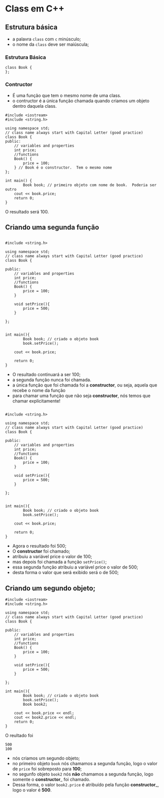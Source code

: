 # Class em C++

## Estrutura básica
- a palavra ```class``` com ```c``` minúsculo;
- o nome da ```class``` deve ser maiúscula;

### Estrutura Básica
```
class Book {
};
```

### Contructor
- É uma função que tem o mesmo nome de uma class.
- o contructor é a única função chamada quando criamos um objeto dentro daquela class.

```
#include <iostream>
#include <string.h>

using namespace std;
// class name always start with Capital Letter (good practice)
class Book {
public:    
    // variables and properties
    int price;
    //functions 
    Book() { 
        price = 100;  
    } // Book é o constructor.  Tem o mesmo nome
};

int main() {
        Book book; // primeiro objeto com nome de book.  Poderia ser outro
    cout << book.price;
    return 0;
}
```

O resultado será 100.

## Criando uma segunda função
```

#include <string.h>

using namespace std;
// class name always start with Capital Letter (good practice)
class Book {

public:    
    // variables and properties
    int price;
    //functions 
    Book() {
        price = 100;  
    }
    
    void setPrice(){
        price = 500;
    }
    
};


int main(){
        Book book; // criado o objeto book
        book.setPrice();
    
    cout << book.price;

    return 0;
}
```
- O resultado continuará a ser 100;
- a segunda função nunca foi chamada.
- a única função que foi chamada foi a __constructor__, ou seja, aquela que recebe o nome da função
- para chamar uma função que não seja __constructor__, nós temos que chamar explicitamente!

```

#include <string.h>

using namespace std;
// class name always start with Capital Letter (good practice)
class Book {

public:    
    // variables and properties
    int price;
    //functions 
    Book() {
        price = 100;  
    }
    
    void setPrice(){
        price = 500;
    }
    
};


int main(){
        Book book; // criado o objeto book
        book.setPrice();
    
    cout << book.price;

    return 0;
}

```
- Agora o resultado foi 500;
- O __constructor__ foi chamado;
- atribuiu a variável price o valor de 100;
- mas depois foi chamada a função ```setPrice()```;
- essa segunda função atribuiu a variável price o valor de 500;
- desta forma o valor que será exibido será o de 500;

## Criando um segundo objeto;
```
#include <iostream>
#include <string.h>

using namespace std;
// class name always start with Capital Letter (good practice)
class Book {

public:    
    // variables and properties
    int price;
    //functions 
    Book() {
        price = 100;  
    }
    
    void setPrice(){
        price = 500;
    }
    
};

int main(){
        Book book; // criado o objeto book
        book.setPrice();
        Book book2;
    
    cout << book.price << endl;
    cout << book2.price << endl;
    return 0;
}

```
O reultado foi
```
500
100
```

- nós criamos um segundo objeto;
- no primeiro objeto ```book``` nós chamamos a segunda função, logo o valor de ```price``` foi sobreposto para __100__;
- no segunfo objeto ```book2``` nós __não__ chamamos a segunda função, logo somente o  __constructor___ foi chamado.
- Dessa forma, o valor ```book2.price``` é atribuído pela função __constructor___, logo o valor é __500__.
